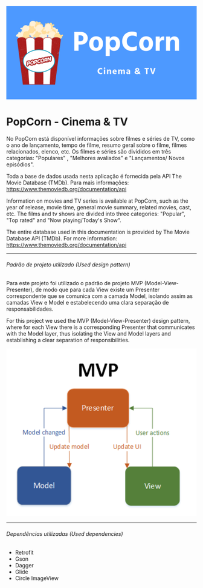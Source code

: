 ![PopCorn](app/src/main/res/drawable/header.png)

# PopCorn - Cinema & TV

No PopCorn está disponível informações sobre filmes e séries de TV, como o ano de lançamento, tempo de filme, resumo geral sobre o filme, filmes relacionados, elenco, etc.
Os filmes e séries são divididos em três categorias: "Populares" , "Melhores avaliados" e "Lançamentos/ Novos episódios".

Toda a base de dados usada nesta aplicação é fornecida pela API The Movie Database (TMDb). 
Para mais informações: https://www.themoviedb.org/documentation/api

Information on movies and TV series is available at PopCorn, such as the year of release, movie time, general movie summary, related movies, cast, etc.
The films and tv shows are divided into three categories: "Popular", "Top rated" and "Now playing/Today's Show".

The entire database used in this documentation is provided by The Movie Database API (TMDb). 
For more information: https://www.themoviedb.org/documentation/api

-----
###### Padrão de projeto utilizado (Used design pattern)

Para este projeto foi utilizado o padrão de projeto MVP (Model-View-Presenter), de modo que para cada View existe um Presenter correspondente que se comunica com a camada Model, isolando assim as camadas View e Model e estabelecendo uma clara separação de responsabilidades.

For this project we used the MVP (Model-View-Presenter) design pattern, where for each View there is a corresponding Presenter that communicates with the Model layer, thus isolating the View and Model layers and establishing a clear separation of responsibilities.

![mvp](app/src/main/res/drawable/mvp_pattern.png)

-----
###### Dependências utilizadas (Used dependencies)

+ Retrofit
+ Gson
+ Dagger
+ Glide
+ Circle ImageView
